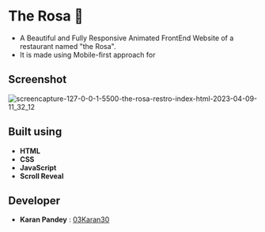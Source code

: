 # The Rosa 🍔
* A Beautiful and Fully Responsive Animated FrontEnd Website of a restaurant named "the Rosa".
* It is made using Mobile-first approach for 

## Screenshot

![screencapture-127-0-0-1-5500-the-rosa-restro-index-html-2023-04-09-11_32_12](https://user-images.githubusercontent.com/121372216/230757348-236dadf2-53f8-4b40-b405-ef0e524379ac.png)


## Built using

* **HTML**
* **CSS**
* **JavaScript**
* **Scroll Reveal**

## Developer

* **Karan Pandey** : [03Karan30](https://github.com/03Karan30)
